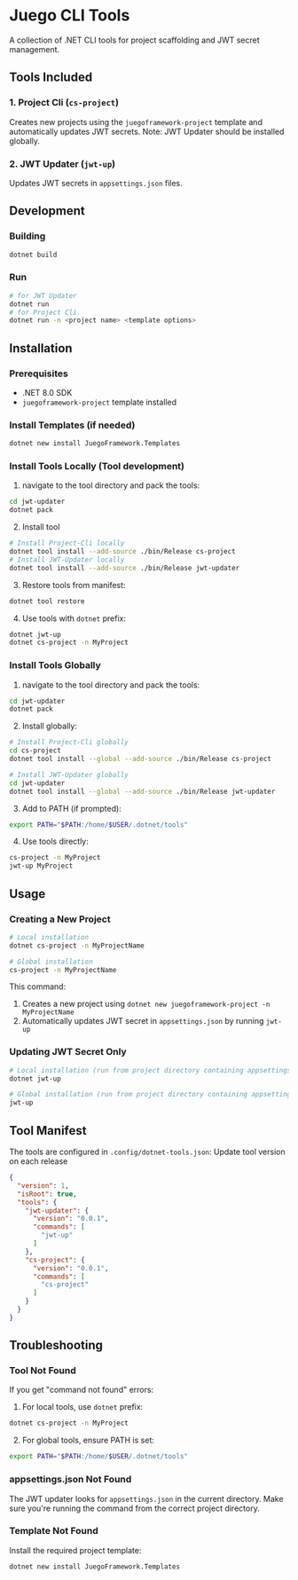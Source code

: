 # Juego CLI Tools

A collection of .NET CLI tools for project scaffolding and JWT secret management.

## Tools Included

### 1. Project Cli (`cs-project`)
Creates new projects using the `juegoframework-project` template and automatically updates JWT secrets. Note: JWT Updater should be installed globally.

### 2. JWT Updater (`jwt-up`)
Updates JWT secrets in `appsettings.json` files.


## Development

### Building
```bash
dotnet build
```

### Run
```bash
# for JWT Updater
dotnet run
# for Project Cli.
dotnet run -n <project name> <template options>
```

## Installation

### Prerequisites
- .NET 8.0 SDK 
- `juegoframework-project` template installed

### Install Templates (if needed)
```bash
dotnet new install JuegoFramework.Templates
```

### Install Tools Locally (Tool development)

1. navigate to the tool directory and pack the tools:
```bash
cd jwt-updater
dotnet pack
```

2. Install tool
```bash
# Install Project-Cli locally
dotnet tool install --add-source ./bin/Release cs-project
# Install JWT-Updater locally
dotnet tool install --add-source ./bin/Release jwt-updater
```

3. Restore tools from manifest:
```bash
dotnet tool restore
```

4. Use tools with `dotnet` prefix:
```bash
dotnet jwt-up
dotnet cs-project -n MyProject
```

### Install Tools Globally

1. navigate to the tool directory and pack the tools:
```bash
cd jwt-updater
dotnet pack
```

2. Install globally:
```bash
# Install Project-Cli globally
cd cs-project
dotnet tool install --global --add-source ./bin/Release cs-project

# Install JWT-Updater globally
cd jwt-updater  
dotnet tool install --global --add-source ./bin/Release jwt-updater
```

3. Add to PATH (if prompted):
```bash
export PATH="$PATH:/home/$USER/.dotnet/tools"
```

4. Use tools directly:
```bash
cs-project -n MyProject
jwt-up MyProject
```

## Usage

### Creating a New Project
```bash
# Local installation
dotnet cs-project -n MyProjectName

# Global installation
cs-project -n MyProjectName
```

This command:
1. Creates a new project using `dotnet new juegoframework-project -n MyProjectName`
2. Automatically updates JWT secret in `appsettings.json` by running `jwt-up`

### Updating JWT Secret Only
```bash
# Local installation (run from project directory containing appsettings.json)
dotnet jwt-up

# Global installation (run from project directory containing appsettings.json)
jwt-up
```

## Tool Manifest

The tools are configured in `.config/dotnet-tools.json`:
Update tool version on each release
```json
{
  "version": 1,
  "isRoot": true,
  "tools": {
    "jwt-updater": {
      "version": "0.0.1",
      "commands": [
        "jwt-up"
      ]
    },
    "cs-project": {
      "version": "0.0.1",
      "commands": [
        "cs-project"
      ]
    }
  }
}
```

## Troubleshooting

### Tool Not Found
If you get "command not found" errors:

1. For local tools, use `dotnet` prefix:
```bash
dotnet cs-project -n MyProject
```

2. For global tools, ensure PATH is set:
```bash
export PATH="$PATH:/home/$USER/.dotnet/tools"
```

### appsettings.json Not Found
The JWT updater looks for `appsettings.json` in the current directory. Make sure you're running the command from the correct project directory.

### Template Not Found
Install the required project template:
```bash
dotnet new install JuegoFramework.Templates
```